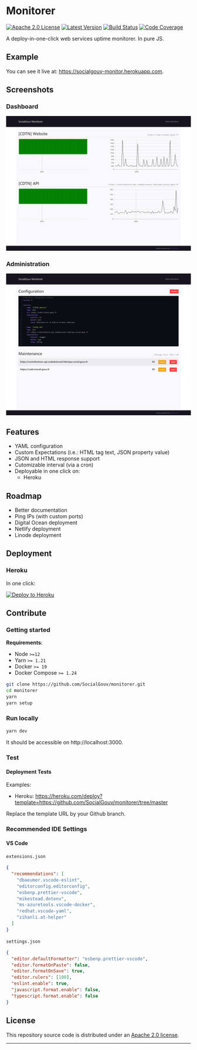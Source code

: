 # Monitorer

[![Apache 2.0 License][img-license]][link-license]
[![Latest Version][img-version]][link-version]
[![Build Status][img-travis]][link-travis]
[![Code Coverage][img-codecov]][link-codecov]

A deploy-in-one-click web services uptime monitorer. In pure JS.

## Example

You can see it live at: https://socialgouv-monitor.herokuapp.com.

## Screenshots

### Dashboard

![Dashboard Screenshot][img-screenshot-dashboard]

### Administration

![Administration Screenshot][img-screenshot-admin]

## Features

- YAML configuration
- Custom Expectations (i.e.: HTML tag text, JSON property value)
- JSON and HTML response support
- Cutomizable interval (via a cron)
- Deployable in one click on:
  - Heroku

## Roadmap

- Better documentation
- Ping IPs (with custom ports)
- Digital Ocean deployment
- Netlify deployment
- Linode deployment

## Deployment

### Heroku

In one click:

[![Deploy to Heroku][img-heroku]][link-heroku]

## Contribute

### Getting started

**Requirements**:

- Node `>=12`
- Yarn `>= 1.21`
- Docker `>= 19`
- Docker Compose `>= 1.24`

```bash
git clone https://github.com/SocialGouv/monitorer.git
cd monitorer
yarn
yarn setup
```

### Run locally

```bash
yarn dev
```

It should be accessible on http://localhost:3000.

### Test

#### Deployment Tests

Examples:

- Heroku: https://heroku.com/deploy?template=https://github.com/SocialGouv/monitorer/tree/master

Replace the template URL by your Github branch.

### Recommended IDE Settings

#### VS Code

`extensions.json`

```json
{
  "recommendations": [
    "dbaeumer.vscode-eslint",
    "editorconfig.editorconfig",
    "esbenp.prettier-vscode",
    "mikestead.dotenv",
    "ms-azuretools.vscode-docker",
    "redhat.vscode-yaml",
    "zihanli.at-helper"
  ]
}
```

`settings.json`

```json
{
  "editor.defaultFormatter": "esbenp.prettier-vscode",
  "editor.formatOnPaste": false,
  "editor.formatOnSave": true,
  "editor.rulers": [100],
  "eslint.enable": true,
  "javascript.format.enable": false,
  "typescript.format.enable": false
}
```

## License

This repository source code is distributed under an [Apache 2.0 license][link-license].

---

[img-screenshot-admin]: https://raw.githubusercontent.com/SocialGouv/monitorer/master/.github/screenshot-admin.png
[img-screenshot-dashboard]: https://raw.githubusercontent.com/SocialGouv/monitorer/master/.github/screenshot-dashboard.png

[img-codecov]: https://img.shields.io/codecov/c/github/SocialGouv/monitorer?style=flat-square
[img-heroku]: https://img.shields.io/badge/-Deploy%20to%20Heroku-7056bf?style=for-the-badge&logo=heroku
[img-license]: https://img.shields.io/github/license/SocialGouv/monitorer?style=flat-square
[img-travis]: https://img.shields.io/travis/com/SocialGouv/monitorer/master.svg?style=flat-square
[img-version]: https://img.shields.io/github/v/release/SocialGouv/monitorer?include_prereleases&style=flat-square

[link-codecov]: https://codecov.io/gh/SocialGouv/monitorer
[link-license]: https://github.com/SocialGouv/monitorer/blob/master/LICENSE
[link-travis]: https://travis-ci.com/SocialGouv/monitorer
[link-version]: https://github.com/SocialGouv/monitorer/releases

<!-- This part SHOULD NOT be touched since it is automatically generated by the CI: -->
<!-- CI_START -->
[link-heroku]: https://heroku.com/deploy?template=https://github.com/SocialGouv/monitorer/tree/v1.0.0-alpha.3
<!-- CI_END -->
